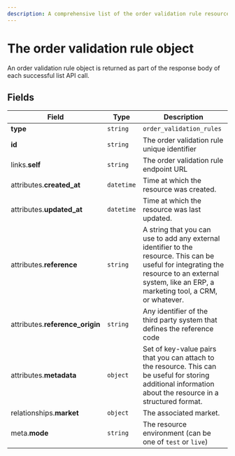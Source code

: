 ```yaml
---
description: A comprehensive list of the order validation rule resource's attributes and relationships.
---
```


# The order validation rule object

An order validation rule object is returned as part of the response body of each successful list API call.

## Fields

| Field          | Type     | Description                                  |
| -------------- | -------- | -------------------------------------------- |
| **type**       | `string` | `order_validation_rules`                        |
| **id**         | `string` | The order validation rule unique identifier  |
| links.**self** | `string` | The order validation rule endpoint URL       |
| attributes.**created_at** | `datetime` | Time at which the resource was created. |
| attributes.**updated_at** | `datetime` | Time at which the resource was last updated. |
| attributes.**reference** | `string` | A string that you can use to add any external identifier to the resource. This can be useful for integrating the resource to an external system, like an ERP, a marketing tool, a CRM, or whatever. |
| attributes.**reference_origin** | `string` | Any identifier of the third party system that defines the reference code |
| attributes.**metadata** | `object` | Set of key-value pairs that you can attach to the resource. This can be useful for storing additional information about the resource in a structured format. |
| relationships.**market** | `object` | The associated market. |
| meta.**mode** | `string` | The resource environment \(can be one of `test` or `live`\) |

